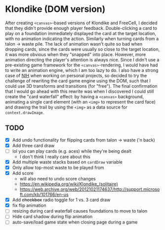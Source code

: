 # Klondike (DOM version)

After creating `<canvas>`-based versions of Klondike and FreeCell, I decided that they didn't provide enough player feedback. Double-clicking a card to play on a foundation immediately displayed the card at the target location, with no animation indicating the action. Similarly when turning cards from a talon -> waste pile. The lack of animation wasn't quite so bad when dropping cards, since the cards were usually so close to the target location, it was more obvious when they "snapped" into place. However, more animation directing the player's attention is always nice. Since I didn't use a pre-existing game framework for the `<canvas>`-rendering, I would have had to write an animation engine, which I am too lazy to do. I also have a strong case of [NIH](https://en.wikipedia.org/wiki/Not_invented_here) when working on personal projects, so decided to try the challenge of rewriting the card game engine using the DOM, such that I could use 3D transforms and transitions (for "free"). The final confirmation that I would go ahead with this rewrite was when I discovered I could still create the "card waterfall" effect: by having a `<canvas>` background, animating a single card element (with an `<img>` to represent the card face) and drawing the trail by using the `<img>` as a data source for `context.drawImage`.

## TODO

- [x] Add undo functionality for flipping cards from talon -> waste ('n back)
- [x] Add three card draw
- [ ] lol you can play cards (e.g. aces) while they're being dealt
  * I don't think I really care about this
- [x] Add multiple waste stacks based on `cardDraw` variable
- [x] Only allow top-most waste to be played from
- [x] Add score
  * will also need to undo score changes
  * https://en.wikipedia.org/wiki/Klondike_(solitaire)
  * https://web.archive.org/web/20121021174637/http://support.microsoft.com/kb/101766/en-us
- [x] Add ~~checkbox~~ radio toggle for 1 vs. 3 card draw
- [x] fix flip animation
- [ ] resizing during card waterfall causes foundations to move to talon
- [ ] Hide card shadow during flip animation
- [ ] auto-save/load game state when closing page during a game
